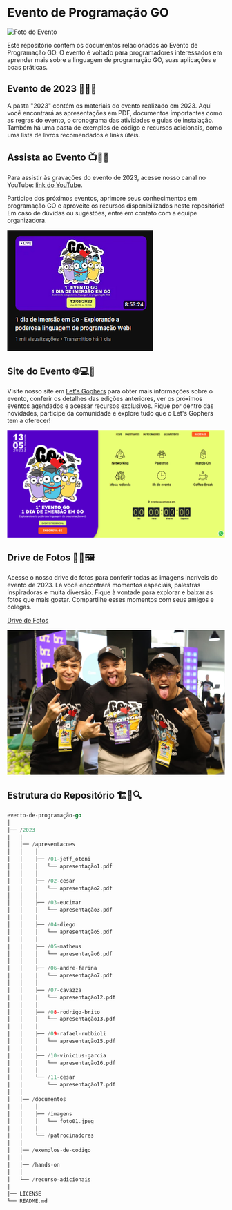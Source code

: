 # Evento de Programação GO

![Foto do Evento](/2023/documentos/imagens/gopher-evento.png)

Este repositório contém os documentos relacionados ao Evento de Programação GO. O evento é voltado para programadores interessados em aprender mais sobre a linguagem de programação GO, suas aplicações e boas práticas.

## Evento de 2023 🎉📅🌟

A pasta "2023" contém os materiais do evento realizado em 2023. Aqui você encontrará as apresentações em PDF, documentos importantes como as regras do evento, o cronograma das atividades e guias de instalação. Também há uma pasta de exemplos de código e recursos adicionais, como uma lista de livros recomendados e links úteis.

## Assista ao Evento 📺👀🎥

Para assistir às gravações do evento de 2023, acesse nosso canal no YouTube: [link do YouTube](https://www.youtube.com/@jeffotoni).

Participe dos próximos eventos, aprimore seus conhecimentos em programação GO e aproveite os recursos disponibilizados neste repositório! Em caso de dúvidas ou sugestões, entre em contato com a equipe organizadora.

![Thumbnail do Youtube](/2023/documentos/imagens/thumbnail.png)

## Site do Evento 🌐💻📱

Visite nosso site em [Let's Gophers](https://www.letsgophers.com/) para obter mais informações sobre o evento, conferir os detalhes das edições anteriores, ver os próximos eventos agendados e acessar recursos exclusivos. Fique por dentro das novidades, participe da comunidade e explore tudo que o Let's Gophers tem a oferecer!

![Print do Site do Evento](/2023/documentos/imagens/site.png)

## Drive de Fotos 📸🌄🖼️

Acesse o nosso drive de fotos para conferir todas as imagens incríveis do evento de 2023. Lá você encontrará momentos especiais, palestras inspiradoras e muita diversão.
Fique à vontade para explorar e baixar as fotos que mais gostar. Compartilhe esses momentos com seus amigos e colegas.

[Drive de Fotos]()

![Foto01](/2023/documentos/imagens/foto01.jpeg)

## Estrutura do Repositório 🏗️📂🔍

```go
evento-de-programação-go
│
│── /2023
│   │
│   │── /apresentacoes
│   │    │
│   │    ├── /01-jeff_otoni
│   │    │   └── apresentação1.pdf
│   │    │
│   │    ├── /02-cesar
│   │    │   └── apresentação2.pdf
│   │    │
│   │    ├── /03-eucimar
│   │    │   └── apresentação3.pdf
│   │    │
│   │    ├── /04-diego
│   │    │   └── apresentação5.pdf
│   │    │
│   │    ├── /05-matheus
│   │    │   └── apresentação6.pdf
│   │    │
│   │    ├── /06-andre-farina
│   │    │   └── apresentação7.pdf
│   │    │
│   │    ├── /07-cavazza
│   │    │   └── apresentação12.pdf
│   │    │
│   │    ├── /08-rodrigo-brito
│   │    │   └── apresentação13.pdf
│   │    │
│   │    ├── /09-rafael-rubbioli
│   │    │   └── apresentação15.pdf
│   │    │
│   │    ├── /10-vinicius-garcia
│   │    │   └── apresentação16.pdf
│   │    │
│   │    └── /11-cesar
│   │        └── apresentação17.pdf
│   │
│   │── /documentos
│   │    │
│   │    ├── /imagens
│   │    │   └── foto01.jpeg
│   │    │
│   │    └── /patrocinadores
│   │
│   │── /exemplos-de-codigo
│   │
│   │── /hands-on
│   │
│   └── /recurso-adicionais
│   
│── LICENSE
└── README.md
```




